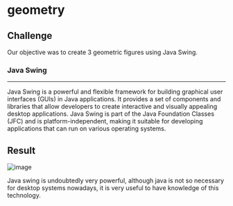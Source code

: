 # geometry

## Challenge
Our objective was to create 3 geometric figures using Java Swing.

### Java Swing
---
Java Swing is a powerful and flexible framework for building graphical user interfaces (GUIs) in Java applications. It provides a set of components and libraries that allow developers to create interactive and visually appealing desktop applications. Java Swing is part of the Java Foundation Classes (JFC) and is platform-independent, making it suitable for developing applications that can run on various operating systems.

## Result

![image](https://github.com/rodriguesxxx/geometry/assets/117450018/40954bb2-782c-4f96-8976-9f81ea619f1e)

Java swing is undoubtedly very powerful, although java is not so necessary for desktop systems nowadays, it is very useful to have knowledge of this technology.
